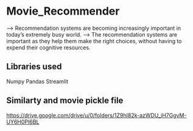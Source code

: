 # Movie_Recommender
--> Recommendation systems are becoming increasingly important in today’s extremely busy world. --> The recommendation systems are important as they help them make the right choices, without having to expend their cognitive resources.

## Libraries used
Numpy
Pandas
Streamlit

## Similarty and movie pickle file
https://drive.google.com/drive/u/0/folders/1Z9hI82k-azWDU_iH7GgvM-UY6H0PI6BL
